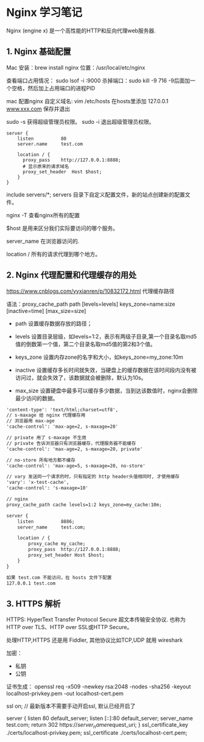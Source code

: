 # Nginx 学习笔记
Nginx (engine x) 是一个高性能的HTTP和反向代理web服务器.

## 1. Nginx 基础配置
Mac 
安装：brew install nginx
位置：/usr/local/etc/nginx

查看端口占用情况： sudo lsof -i :9000
杀掉端口：sudo kill -9 716 -9后面加一个空格，然后加上占用端口的进程PID

mac 配置nginx 自定义域名: vim /etc/hosts
在hosts里添加 127.0.0.1 www.xxx.com 保存并退出

sudo -s 获得超级管理员权限。
sudo -i 退出超级管理员权限。

```
server {
    listen          80
    server.name     test.com
    
    location / {
      proxy_pass    http://127.0.0.1:8888;
      # 显示原来的请求域名
      proxy_set_header  Host $host;
    }
}
```

include servers/*; servers 目录下自定义配置文件，新的站点创建新的配置文件。

nginx -T 查看nginx所有的配置

$host 是用来区分我们实际要访问的哪个服务。

server_name 在浏览器访问的.

location /  所有的请求代理到哪个地方。


## 2. Nginx 代理配置和代理缓存的用处
https://www.cnblogs.com/yyxianren/p/10832172.html
代理缓存路径

语法：proxy_cache_path path [levels=levels] keys_zone=name:size  [inactive=time] [max_size=size] 

- path 设置缓存数据存放的路径；

- levels 设置目录层级，如levels=1:2，表示有两级子目录,第一个目录名取md5值的倒数第一个值，第二个目录名取md5值的第2和3个值。

- keys_zone 设置内存zone的名字和大小，如keys_zone=my_zone:10m

- inactive 设置缓存多长时间就失效，当硬盘上的缓存数据在该时间段内没有被访问过，就会失效了，该数据就会被删除，默认为10s。

- max_size 设置硬盘中最多可以缓存多少数据，当到达该数值时，nginx会删除最少访问的数据。

```html
'content-type': 'text/html;charset=utf8',
// s-maxage 给 nginx 代理缓存用
// 浏览器用 max-age
'cache-control': 'max-age=2, s-maxage=20'

// private 用了 s-maxage 不生效
// private 告诉浏览器只有浏览器缓存，代理服务器不能缓存
'cache-control': 'max-age=2, s-maxage=20, private'

// no-store 所有地方都不缓存
'cache-control': 'max-age=5, s-maxage=20, no-store'

// vary 发送同一个请求的时，只有指定的 http header头值相同时, 才使用缓存
'vary': 'x-test-cache',
'cache-control': 's-maxage=10'

// nginx
proxy_cache_path cache levels=1:2 keys_zone=my_cache:10m;

server {
    listen          8886;
    server_name     test.com;

    location / {
        proxy_cache my_cache;
        proxy_pass  http://127.0.0.1:8888;
        proxy_set_header Host $host;
    }
}

如果 test.com 不能访问，在 hosts 文件下配置
127.0.0.1 test.com

```

## 3. HTTPS 解析
HTTPS: HyperText Transfer Protocol Secure 超文本传输安全协议. 也称为 HTTP over TLS、HTTP over SSL或HTTP Secure。

处理HTTP,HTTPS 还是用 Fiddler, 其他协议比如TCP,UDP 就用 wireshark 


加密：
- 私钥
- 公钥

证书生成：
openssl req -x509 -newkey rsa:2048 -nodes -sha256 -keyout localhost-privkey.pem -out localhost-cert.pem

ssl on; // 最新版本不需要手动开启ssl, 默认已经开启了

server {
    listen          80 default_server;
    listen          [::]:80 default_server;
    server_name     test.com;
    return          302 https://$server_name$request_uri;
}
ssl_certificate_key ./certs/localhost-privkey.pem;
ssl_certificate ./certs/localhost-cert.pem;

